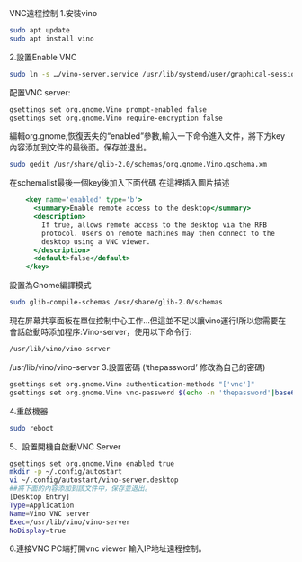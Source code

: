 VNC遠程控制
1.安裝vino

```bash
sudo apt update
sudo apt install vino
```

2.設置Enable VNC
```bash
sudo ln -s …/vino-server.service /usr/lib/systemd/user/graphical-session.target.wants
```

配置VNC server:

```bash
gsettings set org.gnome.Vino prompt-enabled false
gsettings set org.gnome.Vino require-encryption false
```

編輯org.gnome,恢復丟失的“enabled”參數,輸入一下命令進入文件，將下方key內容添加到文件的最後面。保存並退出。

```bash
sudo gedit /usr/share/glib-2.0/schemas/org.gnome.Vino.gschema.xm
```

在schemalist最後一個key後加入下面代碼
在這裡插入圖片描述

```jsx
    <key name='enabled' type='b'>
      <summary>Enable remote access to the desktop</summary>
      <description>
        If true, allows remote access to the desktop via the RFB
        protocol. Users on remote machines may then connect to the
        desktop using a VNC viewer.
      </description>
      <default>false</default>
    </key>
```

設置為Gnome編譯模式

```bash
sudo glib-compile-schemas /usr/share/glib-2.0/schemas
```

現在屏幕共享面板在單位控制中心工作…但這並不足以讓vino運行!所以您需要在會話啟動時添加程序:Vino-server，使用以下命令行:

```bash
/usr/lib/vino/vino-server
```

/usr/lib/vino/vino-server
3.設置密碼
(‘thepassword’ 修改為自己的密碼)

```bash
gsettings set org.gnome.Vino authentication-methods "['vnc']"
gsettings set org.gnome.Vino vnc-password $(echo -n 'thepassword'|base64)
```

4.重啟機器

```bash
sudo reboot
```

5、設置開機自啟動VNC Server

```bash
gsettings set org.gnome.Vino enabled true
mkdir -p ~/.config/autostart
vi ~/.config/autostart/vino-server.desktop
##將下面的內容添加到該文件中，保存並退出。
[Desktop Entry]
Type=Application
Name=Vino VNC server
Exec=/usr/lib/vino/vino-server
NoDisplay=true
```

6.連接VNC
PC端打開vnc viewer 輸入IP地址遠程控制。
